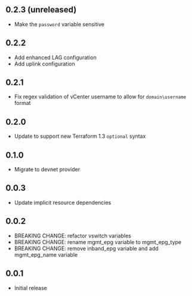 ## 0.2.3 (unreleased)

- Make the `password` variable sensitive

## 0.2.2

- Add enhanced LAG configuration
- Add uplink configuration

## 0.2.1

- Fix regex validation of vCenter username to allow for `domain\username` format

## 0.2.0

- Update to support new Terraform 1.3 `optional` syntax

## 0.1.0

- Migrate to devnet provider

## 0.0.3

- Update implicit resource dependencies

## 0.0.2

- BREAKING CHANGE: refactor vswitch variables
- BREAKING CHANGE: rename mgmt_epg variable to mgmt_epg_type
- BREAKING CHANGE: remove inband_epg variable and add mgmt_epg_name variable

## 0.0.1

- Initial release
